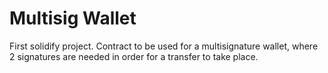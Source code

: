 # Multisig Wallet 
 First solidify project. Contract to be used for a multisignature wallet, where 2 signatures are needed in order for a transfer to take place.

